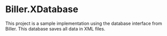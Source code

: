 # Biller.XDatabase
This project is a sample implementation using the database interface from Biller. This database saves all data in XML files.
